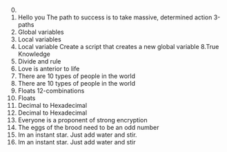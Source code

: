 0. <o>
1. Hello you
The path to success is to take massive, determined action
3-paths
4. Global variables
5. Local variables
6. Local variable
Create a script that creates a new global variable
8.True Knowledge
9. Divide and rule
10. Love is anterior to life
11. There are 10 types of people in the world
11. There are 10 types of people in the world
13. Floats
12-combinations
13. Floats
14. Decimal to Hexadecimal
14. Decimal to Hexadecimal
15. Everyone is a proponent of strong encryption
16. The eggs of the brood need to be an odd number
17. Im an instant star. Just add water and stir.
17. Im an instant star. Just add water and stir
